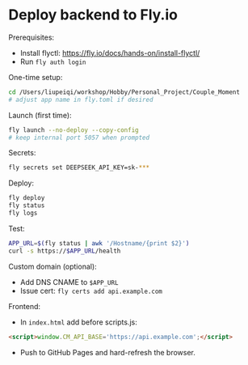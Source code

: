 # Deploy backend to Fly.io

Prerequisites:
- Install flyctl: https://fly.io/docs/hands-on/install-flyctl/
- Run `fly auth login`

One-time setup:
```bash
cd /Users/liupeiqi/workshop/Hobby/Personal_Project/Couple_Moment
# adjust app name in fly.toml if desired
```

Launch (first time):
```bash
fly launch --no-deploy --copy-config
# keep internal port 5057 when prompted
```

Secrets:
```bash
fly secrets set DEEPSEEK_API_KEY=sk-***
```

Deploy:
```bash
fly deploy
fly status
fly logs
```

Test:
```bash
APP_URL=$(fly status | awk '/Hostname/{print $2}')
curl -s https://$APP_URL/health
```

Custom domain (optional):
- Add DNS CNAME to `$APP_URL`
- Issue cert: `fly certs add api.example.com`

Frontend:
- In `index.html` add before scripts.js:
```html
<script>window.CM_API_BASE='https://api.example.com';</script>
```
- Push to GitHub Pages and hard-refresh the browser.
